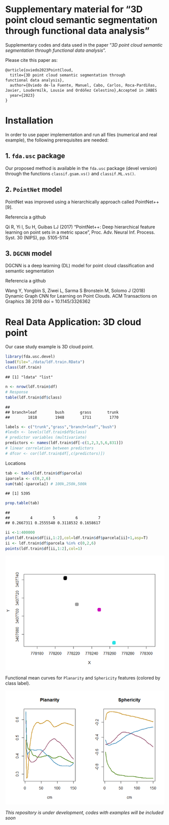 
# Supplementary material for “3D point cloud semantic segmentation through functional data analysis”

Supplementary codes and data used in the paper “*3D point cloud semantic
segmentation through functional data analysis*”.

Please cite this paper as:

    @article{oviedo2023PointCloud,
      title={3D point cloud semantic segmentation through
    functional data analysis},
      author={Oviedo de-la Fuente, Manuel, Cabo, Carlos, Roca-Pardiñas, Javier, Loudermilk, Lousie and Ordóñez Celestino},Accepted in JABES
      year={2023}
    }

# Installation

In order to use paper implementation and run all files (numerical and
real example), the following prerequisites are needed:

## 1. `fda.usc` package

<!--To install `fda.usc.devel` package (devel version of `fda.usc`) from Github with (2023/03/29):
&#10;
```r
#install.packages("remotes")
remotes::install_github("moviedo5/FDA_3D_Point_Cloud/fda.usc.devel")
# install.packages("devtools")
# require(devtools)
# devtools::install_github("moviedo5/FDA_3D_Point_Cloud/pkg/fda.usc.devel")
```
-->

Our proposed method is available in the `fda.usc` package (devel
version) through the functions `classif.gsam.vs()` and
`classif.ML.vs()`.

## 2. `PointNet` model

PointNet was improved using a hierarchically approach called PointNet++
\[9\].

Referencia a github

Qi R, Yi l, Su H, Guibas LJ (2017) “PointNet++: Deep hierarchical
feature learning on point sets in a metric space”, Proc. Adv. Neural
Inf. Process. Syst. 30 (NIPS), pp. 5105-5114

## 3. `DGCNN` model

DGCNN is a deep learning (DL) model for point cloud classification and
semantic segmentation

Referencia a github

Wang Y, Yongbin S, Ziwei L, Sarma S Bronstein M, Solomo J (2018) Dynamic
Graph CNN for Learning on Point Clouds. ACM Transactions on Graphics 38
2018 doi = 10.1145/3326362

<!--# Simulation (Numerical Studies)
&#10;+ `./inst/script/Simulation.R`: Code for main simulation.
  &#10;
```r
library(fda.usc.devel)
# source("./R/Simulation.R")
```
-->

# Real Data Application: 3D cloud point

Our case study example is 3D cloud point.

``` r
library(fda.usc.devel)
load(file="./data/ldf.train.RData")
class(ldf.train)
```

    ## [1] "ldata" "list"

``` r
n <- nrow(ldf.train$df)
# Response
table(ldf.train$df$class)
```

    ## 
    ## branch+leaf        bush       grass       trunk 
    ##        1818        1948        1711        1770

``` r
labels <- c("trunk","grass","branch+leaf","bush")
#levEn <- levels(ldf.train$df$class)
# predictor variables (multivariate)
predictors <- names(ldf.train$df[-c(1,2,3,5,6,831)])
# linear correlation between predictors
# dfcor <- cor(ldf.train$df[,c(predictors)])
```

Locations

``` r
tab <- table(ldf.train$df$parcela)
iparcela <- c(0,2,6)
sum(tab[-iparcela]) # 100k,250k,500k
```

    ## [1] 5395

``` r
prop.table(tab)
```

    ## 
    ##         4         5         6         7 
    ## 0.2667311 0.2555540 0.3118532 0.1658617

``` r
ii <-1:400000
plot(ldf.train$df[ii,1:2],col=ldf.train$df$parcela[ii]+1,asp=T)
ii <- ldf.train$df$parcela %in% c(0,2,6) 
points(ldf.train$df[ii,1:2],col=1)
```

![](README_files/figure-gfm/unnamed-chunk-4-1.png)<!-- -->

Functional mean curves for `Planarity` and `Sphericity` features
(colored by class label).

![](README_files/figure-gfm/unnamed-chunk-5-1.png)<!-- -->

*This repository is under development, codes with examples will be
included soon* <!--## References-->
